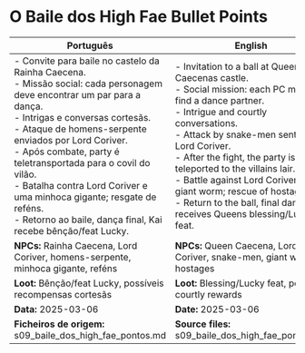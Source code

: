 # O Baile dos High Fae  Bullet Points

| Português                                                                                                                                                                                                                                                                                                                                                                                                                                    | English                                                                                                                                                                                                                                                                                                                                                                                                                           |
| -------------------------------------------------------------------------------------------------------------------------------------------------------------------------------------------------------------------------------------------------------------------------------------------------------------------------------------------------------------------------------------------------------------------------------------------- | --------------------------------------------------------------------------------------------------------------------------------------------------------------------------------------------------------------------------------------------------------------------------------------------------------------------------------------------------------------------------------------------------------------------------------- |
| - Convite para baile no castelo da Rainha Caecena.<br>- Missão social: cada personagem deve encontrar um par para a dança.<br>- Intrigas e conversas cortesãs.<br>- Ataque de homens-serpente enviados por Lord Coriver.<br>- Após combate, party é teletransportada para o covil do vilão.<br>- Batalha contra Lord Coriver e uma minhoca gigante; resgate de reféns.<br>- Retorno ao baile, dança final, Kai recebe bênção/feat Lucky.<br> | - Invitation to a ball at Queen Caecenas castle.<br>- Social mission: each PC must find a dance partner.<br>- Intrigue and courtly conversations.<br>- Attack by snake-men sent by Lord Coriver.<br>- After the fight, the party is teleported to the villains lair.<br>- Battle against Lord Coriver and a giant worm; rescue of hostages.<br>- Return to the ball, final dance, Kai receives Queens blessing/Lucky feat.<br> |
| **NPCs:** Rainha Caecena, Lord Coriver, homens-serpente, minhoca gigante, reféns                                                                                                                                                                                                                                                                                                                                                             | **NPCs:** Queen Caecena, Lord Coriver, snake-men, giant worm, hostages                                                                                                                                                                                                                                                                                                                                                            |
| **Loot:** Bênção/feat Lucky, possíveis recompensas cortesãs                                                                                                                                                                                                                                                                                                                                                                                  | **Loot:** Blessing/Lucky feat, possible courtly rewards                                                                                                                                                                                                                                                                                                                                                                           |
| **Data:** 2025-03-06                                                                                                                                                                                                                                                                                                                                                                                                                         | **Date:** 2025-03-06                                                                                                                                                                                                                                                                                                                                                                                                              |
| **Ficheiros de origem:** s09_baile_dos_high_fae_pontos.md                                                                                                                                                                                                                                                                                                                                                                                    | **Source files:** s09_baile_dos_high_fae_pontos.md                                                                                                                                                                                                                                                                                                                                                                                |


















